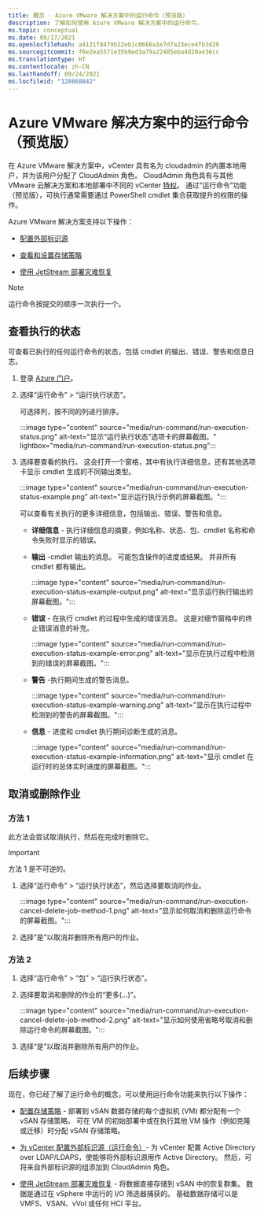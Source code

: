 ```yaml
---
title: 概念 - Azure VMware 解决方案中的运行命令（预览版）
description: 了解如何使用 Azure VMware 解决方案中的运行命令。
ms.topic: conceptual
ms.date: 09/17/2021
ms.openlocfilehash: a4121f8479b22eb1c0666a1e7d7a23ece4fb3d20
ms.sourcegitcommit: f6e2ea5571e35b9ed3a79a22485eba4d20ae36cc
ms.translationtype: HT
ms.contentlocale: zh-CN
ms.lasthandoff: 09/24/2021
ms.locfileid: "128668842"
---
```

# <a name="run-command-in-azure-vmware-solution-preview"></a>Azure VMware 解决方案中的运行命令（预览版）

在 Azure VMware 解决方案中，vCenter 具有名为 cloudadmin 的内置本地用户，并为该用户分配了 CloudAdmin 角色。 CloudAdmin 角色具有与其他 VMware 云解决方案和本地部署中不同的 vCenter [特权](concepts-identity.md#view-the-vcenter-privileges)。 通过“运行命令”功能（预览版），可执行通常需要通过 PowerShell cmdlet 集合获取提升的权限的操作。 

Azure VMware 解决方案支持以下操作：

- [配置外部标识源](configure-identity-source-vcenter.md)

- [查看和设置存储策略](configure-storage-policy.md) 

- [使用 JetStream 部署灾难恢复](deploy-disaster-recovery-using-jetstream.md)


>[!NOTE]
>运行命令按提交的顺序一次执行一个。

## <a name="view-the-status-of-an-execution"></a>查看执行的状态

可查看已执行的任何运行命令的状态，包括 cmdlet 的输出、错误、警告和信息日志。

1. 登录 [Azure 门户](https://portal.azure.com)。

1. 选择“运行命令” > “运行执行状态”。

   可选择列，按不同的列进行排序。  

   :::image type="content" source="media/run-command/run-execution-status.png" alt-text="显示“运行执行状态”选项卡的屏幕截图。" lightbox="media/run-command/run-execution-status.png":::

1. 选择要查看的执行。 这会打开一个窗格，其中有执行详细信息，还有其他选项卡显示 cmdlet 生成的不同输出类型。

   :::image type="content" source="media/run-command/run-execution-status-example.png" alt-text="显示运行执行示例的屏幕截图。":::

   可以查看有关执行的更多详细信息，包括输出、错误、警告和信息。

   - **详细信息** - 执行详细信息的摘要，例如名称、状态、包、cmdlet 名称和命令失败时显示的错误。 

   - **输出** -cmdlet 输出的消息。 可能包含操作的进度或结果。 并非所有 cmdlet 都有输出。

      :::image type="content" source="media/run-command/run-execution-status-example-output.png" alt-text="显示运行执行输出的屏幕截图。":::

   - **错误** - 在执行 cmdlet 的过程中生成的错误消息。 这是对细节窗格中的终止错误消息的补充。    

      :::image type="content" source="media/run-command/run-execution-status-example-error.png" alt-text="显示在执行过程中检测到的错误的屏幕截图。":::

   - **警告** -执行期间生成的警告消息。 

      :::image type="content" source="media/run-command/run-execution-status-example-warning.png" alt-text="显示在执行过程中检测到的警告的屏幕截图。":::

   - **信息** - 进度和 cmdlet 执行期间诊断生成的消息。 

      :::image type="content" source="media/run-command/run-execution-status-example-information.png" alt-text="显示 cmdlet 在运行时的总体实时进度的屏幕截图。":::



## <a name="cancel-or-delete-a-job"></a>取消或删除作业



### <a name="method-1"></a>方法 1

此方法会尝试取消执行，然后在完成时删除它。

>[!IMPORTANT]
>方法 1 是不可逆的。

1. 选择“运行命令” > “运行执行状态”，然后选择要取消的作业。

   :::image type="content" source="media/run-command/run-execution-cancel-delete-job-method-1.png" alt-text="显示如何取消和删除运行命令的屏幕截图。":::

2. 选择“是”以取消并删除所有用户的作业。



### <a name="method-2"></a>方法 2

1. 选择“运行命令” > “包” > “运行执行状态”。

2. 选择要取消和删除的作业的“更多(...)”。

   :::image type="content" source="media/run-command/run-execution-cancel-delete-job-method-2.png" alt-text="显示如何使用省略号取消和删除运行命令的屏幕截图。":::

3. 选择“是”以取消并删除所有用户的作业。



## <a name="next-steps"></a>后续步骤

现在，你已经了解了运行命令的概念，可以使用运行命令功能来执行以下操作：

- [配置存储策略](configure-storage-policy.md) - 部署到 vSAN 数据存储的每个虚拟机 (VM) 都分配有一个 vSAN 存储策略。 可在 VM 的初始部署中或在执行其他 VM 操作（例如克隆或迁移）时分配 vSAN 存储策略。

- [为 vCenter 配置外部标识源（运行命令）](configure-identity-source-vcenter.md)- 为 vCenter 配置 Active Directory over LDAP/LDAPS，使能够将外部标识源用作 Active Directory。 然后，可将来自外部标识源的组添加到 CloudAdmin 角色。

- [使用 JetStream 部署灾难恢复](deploy-disaster-recovery-using-jetstream.md) - 将数据直接存储到 vSAN 中的恢复群集。 数据是通过在 vSphere 中运行的 I/O 筛选器捕获的。 基础数据存储可以是 VMFS、VSAN、vVol 或任何 HCI 平台。 